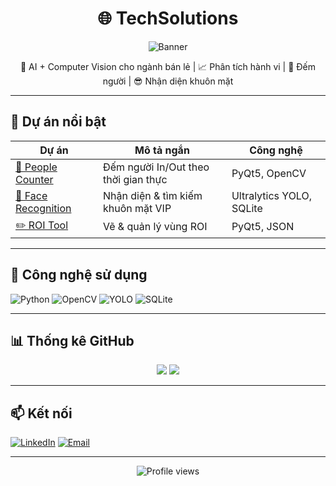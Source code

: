 <h1 align="center">🌐 TechSolutions</h1>

<p align="center">
  <img src="https://github.com/Techsolutions2024/Techsolutions2024/assets/banner.png" alt="Banner" />
</p>

<p align="center">
  🚀 AI + Computer Vision cho ngành bán lẻ | 📈 Phân tích hành vi | 🎥 Đếm người | 😎 Nhận diện khuôn mặt
</p>

---

## 🧠 Dự án nổi bật

| Dự án | Mô tả ngắn | Công nghệ |
|-------|------------|-----------|
| [🧍 People Counter](https://github.com/Techsolutions2024/PeopleCounter) | Đếm người In/Out theo thời gian thực | PyQt5, OpenCV |
| [🧠 Face Recognition](https://github.com/Techsolutions2024/FaceRecognition) | Nhận diện & tìm kiếm khuôn mặt VIP | Ultralytics YOLO, SQLite |
| [✏️ ROI Tool](https://github.com/Techsolutions2024/ROIEditor) | Vẽ & quản lý vùng ROI | PyQt5, JSON |

---

## 🧰 Công nghệ sử dụng

![Python](https://img.shields.io/badge/Python-3.9-blue?logo=python)
![OpenCV](https://img.shields.io/badge/OpenCV-4.5-green?logo=opencv)
![YOLO](https://img.shields.io/badge/YOLOv8-ComputerVision-orange?logo=github)
![SQLite](https://img.shields.io/badge/SQLite-Data-lightgrey?logo=sqlite)

---

## 📊 Thống kê GitHub

<p align="center">
  <img src="https://github-readme-stats.vercel.app/api?username=Techsolutions2024&show_icons=true&theme=dark" />
  <img src="https://github-readme-streak-stats.herokuapp.com/?user=Techsolutions2024&theme=dark" />
</p>

---

## 📫 Kết nối

[![LinkedIn](https://img.shields.io/badge/LinkedIn-blue?logo=linkedin)](https://linkedin.com/in/your-link)
[![Email](https://img.shields.io/badge/Gmail-Contact-red?logo=gmail)](mailto:your@email.com)

---

<p align="center">
  <img src="https://komarev.com/ghpvc/?username=Techsolutions2024&label=Profile+views&color=blue" alt="Profile views" />
</p>
